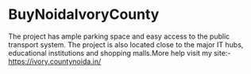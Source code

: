 # BuyNoidaIvoryCounty
The project has ample parking space and easy access to the public transport system. The project is also located close to the major IT hubs, educational institutions and shopping malls.More help visit my site:- https://ivory.countynoida.in/
